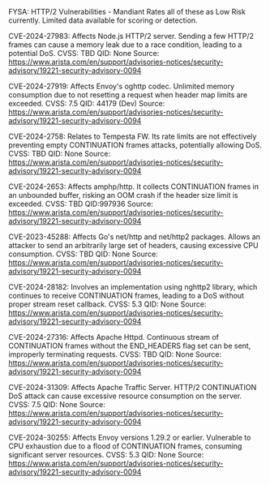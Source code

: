 
FYSA: HTTP/2 Vulnerabilities - Mandiant Rates all of these as Low Risk currently. Limited data available for scoring or detection. 



CVE-2024-27983: Affects Node.js HTTP/2 server. Sending a few HTTP/2 frames can cause a memory leak due to a race condition, leading to a potential DoS.
CVSS: TBD
QID: None
Source: https://www.arista.com/en/support/advisories-notices/security-advisory/19221-security-advisory-0094



CVE-2024-27919: Affects Envoy's oghttp codec. Unlimited memory consumption due to not resetting a request when header map limits are exceeded.
CVSS: 7.5
QID: 44179 (Dev)
Source: https://www.arista.com/en/support/advisories-notices/security-advisory/19221-security-advisory-0094



CVE-2024-2758: Relates to Tempesta FW. Its rate limits are not effectively preventing empty CONTINUATION frames attacks, potentially allowing DoS.
CVSS: TBD
QID: None 
Source: https://www.arista.com/en/support/advisories-notices/security-advisory/19221-security-advisory-0094



CVE-2024-2653: Affects amphp/http. It collects CONTINUATION frames in an unbounded buffer, risking an OOM crash if the header size limit is exceeded.
CVSS: TBD
QID:997936
Source: https://www.arista.com/en/support/advisories-notices/security-advisory/19221-security-advisory-0094



CVE-2023-45288: Affects Go's net/http and net/http2 packages. Allows an attacker to send an arbitrarily large set of headers, causing excessive CPU consumption.
CVSS: TBD
QID: None
Source: https://www.arista.com/en/support/advisories-notices/security-advisory/19221-security-advisory-0094



CVE-2024-28182: Involves an implementation using nghttp2 library, which continues to receive CONTINUATION frames, leading to a DoS without proper stream reset callback.
CVSS: 5.3
QID: None
Source: https://www.arista.com/en/support/advisories-notices/security-advisory/19221-security-advisory-0094



CVE-2024-27316: Affects Apache Httpd. Continuous stream of CONTINUATION frames without the END_HEADERS flag set can be sent, improperly terminating requests.
CVSS: TBD
QID: None
Source: https://www.arista.com/en/support/advisories-notices/security-advisory/19221-security-advisory-0094



CVE-2024-31309: Affects Apache Traffic Server. HTTP/2 CONTINUATION DoS attack can cause excessive resource consumption on the server.
CVSS: 7.5
QID: None
Source: https://www.arista.com/en/support/advisories-notices/security-advisory/19221-security-advisory-0094



CVE-2024-30255: Affects Envoy versions 1.29.2 or earlier. Vulnerable to CPU exhaustion due to a flood of CONTINUATION frames, consuming significant server resources.
CVSS: 5.3
QID: None
Source: https://www.arista.com/en/support/advisories-notices/security-advisory/19221-security-advisory-0094
